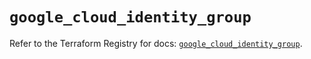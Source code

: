 # `google_cloud_identity_group`

Refer to the Terraform Registry for docs: [`google_cloud_identity_group`](https://registry.terraform.io/providers/hashicorp/google/6.36.0/docs/resources/cloud_identity_group).
